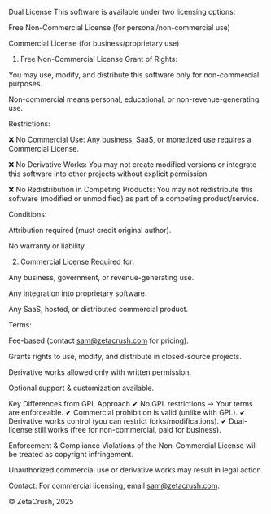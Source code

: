 Dual License
This software is available under two licensing options:

Free Non-Commercial License (for personal/non-commercial use)

Commercial License (for business/proprietary use)

1. Free Non-Commercial License
Grant of Rights:

You may use, modify, and distribute this software only for non-commercial purposes.

Non-commercial means personal, educational, or non-revenue-generating use.

Restrictions:

❌ No Commercial Use: Any business, SaaS, or monetized use requires a Commercial License.

❌ No Derivative Works: You may not create modified versions or integrate this software into other projects without explicit permission.

❌ No Redistribution in Competing Products: You may not redistribute this software (modified or unmodified) as part of a competing product/service.

Conditions:

Attribution required (must credit original author).

No warranty or liability.

2. Commercial License
Required for:

Any business, government, or revenue-generating use.

Any integration into proprietary software.

Any SaaS, hosted, or distributed commercial product.

Terms:

Fee-based (contact sam@zetacrush.com for pricing).

Grants rights to use, modify, and distribute in closed-source projects.

Derivative works allowed only with written permission.

Optional support & customization available.

Key Differences from GPL Approach
✔ No GPL restrictions → Your terms are enforceable.
✔ Commercial prohibition is valid (unlike with GPL).
✔ Derivative works control (you can restrict forks/modifications).
✔ Dual-license still works (free for non-commercial, paid for business).

Enforcement & Compliance
Violations of the Non-Commercial License will be treated as copyright infringement.

Unauthorized commercial use or derivative works may result in legal action.

Contact: For commercial licensing, email sam@zetacrush.com.

© ZetaCrush, 2025
